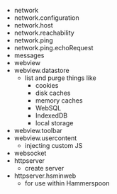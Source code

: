 - network
- network.configuration
- network.host
- network.reachability
- network.ping
- network.ping.echoRequest
- messages
- webview
- webview.datastore
	- list and purge things like
		- cookies
		- disk caches
		- memory caches
		- WebSQL
		- IndexedDB
		- local storage
- webview.toolbar
- webview.usercontent
	- injecting custom JS
- websocket
- httpserver
	- create server
- httpserver.hsminweb
	- for use within Hammerspoon
